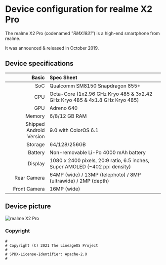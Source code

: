 Device configuration for realme X2 Pro
=========================================

The realme X2 Pro (codenamed _"RMX1931"_) is a high-end smartphone from realme.

It was announced & released in October 2019.

## Device specifications

Basic   | Spec Sheet
-------:|:-------------------------
SoC     | Qualcomm SM8150 Snapdragon 855+
CPU     | Octa-Core (1x2.96 GHz Kryo 485 & 3x2.42 GHz Kryo 485 & 4x1.8 GHz Kryo 485)
GPU     | Adreno 640
Memory  | 6/8/12 GB RAM
Shipped Android Version | 9.0 with ColorOS 6.1
Storage | 64/128/256GB
Battery | Non-removable Li-Po 4000 mAh battery
Display | 1080 x 2400 pixels, 20:9 ratio, 6.5 inches, Super AMOLED (~402 ppi density)
Rear Camera  | 64MP (wide) / 13MP (telephoto) / 8MP (ultrawide) / 2MP (depth)
Front Camera | 16MP (wide)

## Device picture
![realme X2 Pro](https://image01.realme.net/general/20191112/1573530955589.jpg "realme X2 Pro in lunar white")

### Copyright
 ```
#
# Copyright (C) 2021 The LineageOS Project
#
# SPDX-License-Identifier: Apache-2.0
#
  ```
